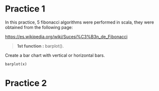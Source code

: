 
# Practice 1

In this practice, 5 fibonacci algorithms were performed in scala, they were obtained from the following page:

https://es.wikipedia.org/wiki/Sucesi%C3%B3n_de_Fibonacci

>**1st  function :** barplot().

Create a bar chart with vertical or horizontal bars.

```x <- c(1,2,3)
barplot(x)
```

# Practice 2